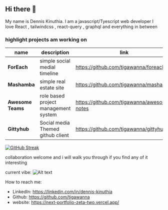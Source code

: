 ## Hi there 👋

My name is Dennis Kinuthia. I am a javascript/Tyescript web developer
I love React , tailwindcss , react-query , graphql and everything in between  




### highlight projects am working on 


| **name**          | **description**                       | **link**                                   | **hosted**                        | **technologies**                                            |
|-------------------|---------------------------------------|--------------------------------------------|-----------------------------------|-------------------------------------------------------------|
| **ForEach**       |  simple social medial timeline        | https://github.com/tigawanna/foreach       | https://devhub-brown.vercel.app/  | React,vite,tailwind,react-query,pocketbase                  |
| **Mashamba**      | simple real estate site               | https://github.com/tigawanna/mashamba      | https://mashamba.vercel.app/      | React,rakkasjs,tailwind,pocketbase                          |
| **Awesome Teams** |  role based project management system | https://github.com/tigawanna/awesome-notes | https://awesome-notes.vercel.app/ | React,vite,tailwind,react-query,zustand,pocketbase          |
| **Gittyhub**      |  Social media Themed github client    | https://github.com/tigawanna/gittyhub      | http://gittyhub.vercel.app/       | React,vite,tailwind,react-location,relay,Github GraphQL API |




[![GitHub Streak](https://github-readme-streak-stats.herokuapp.com?user=tigawanna&theme=navy-gear)](https://git.io/streak-stats)

collaboration welcome and i will walk you through if you find any of it interesting

current vibe:
![Alt text](https://spotify-recently-played-readme.vercel.app/api?user=ux88ch98gposewxwurgcx0pho&count=10)

How to reach me: 
- LinkedIn: https://linkedin.com/in/dennis-kinuthia
- Github: https://github.com/tigawanna
- website: https://next-portfolio-zeta-two.vercel.app/




